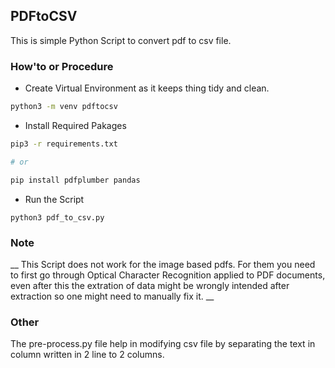 ## PDFtoCSV 

This is simple Python Script to convert pdf to csv file.

### How'to or Procedure

- Create Virtual Environment as it keeps thing tidy and clean.
```sh
python3 -m venv pdftocsv
```

- Install Required Pakages
```sh
pip3 -r requirements.txt

# or 

pip install pdfplumber pandas
```

- Run the Script 
```
python3 pdf_to_csv.py
```

### Note

__ This Script does not work for the image based pdfs. For them you need to first go through Optical Character Recognition applied to PDF documents, even after this the extration of data might be wrongly intended after extraction so one might need to manually fix it. __


### Other 
The pre-process.py file help in modifying csv file by separating the text in column written in 2 line to 2 columns.
